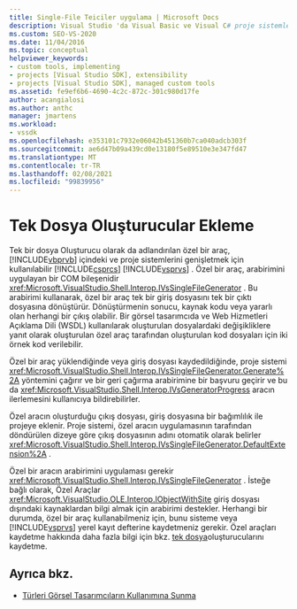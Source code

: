```yaml
---
title: Single-File Teiciler uygulama | Microsoft Docs
description: Visual Studio 'da Visual Basic ve Visual C# proje sistemlerini genişletmek için ıssingtafilegenerator arabirimini uygulayan özel bir aracın nasıl kullanılacağını öğrenin.
ms.custom: SEO-VS-2020
ms.date: 11/04/2016
ms.topic: conceptual
helpviewer_keywords:
- custom tools, implementing
- projects [Visual Studio SDK], extensibility
- projects [Visual Studio SDK], managed custom tools
ms.assetid: fe9ef6b6-4690-4c2c-872c-301c980d17fe
author: acangialosi
ms.author: anthc
manager: jmartens
ms.workload:
- vssdk
ms.openlocfilehash: e353101c7932e06042b451360b7ca040adcb303f
ms.sourcegitcommit: ae6d47b09a439cd0e13180f5e89510e3e347fd47
ms.translationtype: MT
ms.contentlocale: tr-TR
ms.lasthandoff: 02/08/2021
ms.locfileid: "99839956"
---
```

# <a name="implementing-single-file-generators"></a>Tek Dosya Oluşturucular Ekleme
Tek bir dosya Oluşturucu olarak da adlandırılan özel bir araç, [!INCLUDE[vbprvb](../../code-quality/includes/vbprvb_md.md)] içindeki ve proje sistemlerini genişletmek için kullanılabilir [!INCLUDE[csprcs](../../data-tools/includes/csprcs_md.md)] [!INCLUDE[vsprvs](../../code-quality/includes/vsprvs_md.md)] . Özel bir araç, arabirimini uygulayan bir COM bileşenidir <xref:Microsoft.VisualStudio.Shell.Interop.IVsSingleFileGenerator> . Bu arabirimi kullanarak, özel bir araç tek bir giriş dosyasını tek bir çıktı dosyasına dönüştürür. Dönüştürmenin sonucu, kaynak kodu veya yararlı olan herhangi bir çıkış olabilir. Bir görsel tasarımcıda ve Web Hizmetleri Açıklama Dili (WSDL) kullanılarak oluşturulan dosyalardaki değişikliklere yanıt olarak oluşturulan özel araç tarafından oluşturulan kod dosyaları için iki örnek kod verilebilir.

 Özel bir araç yüklendiğinde veya giriş dosyası kaydedildiğinde, proje sistemi <xref:Microsoft.VisualStudio.Shell.Interop.IVsSingleFileGenerator.Generate%2A> yöntemini çağırır ve bir geri çağırma arabirimine bir başvuru geçirir ve bu da <xref:Microsoft.VisualStudio.Shell.Interop.IVsGeneratorProgress> aracın ilerlemesini kullanıcıya bildirebilirler.

 Özel aracın oluşturduğu çıkış dosyası, giriş dosyasına bir bağımlılık ile projeye eklenir. Proje sistemi, özel aracın uygulamasının tarafından döndürülen dizeye göre çıkış dosyasının adını otomatik olarak belirler <xref:Microsoft.VisualStudio.Shell.Interop.IVsSingleFileGenerator.DefaultExtension%2A> .

 Özel bir aracın arabirimini uygulaması gerekir <xref:Microsoft.VisualStudio.Shell.Interop.IVsSingleFileGenerator> . İsteğe bağlı olarak, Özel Araçlar <xref:Microsoft.VisualStudio.OLE.Interop.IObjectWithSite> giriş dosyası dışındaki kaynaklardan bilgi almak için arabirimi destekler. Herhangi bir durumda, özel bir araç kullanabilmeniz için, bunu sisteme veya [!INCLUDE[vsprvs](../../code-quality/includes/vsprvs_md.md)] yerel kayıt defterine kaydetmeniz gerekir. Özel araçları kaydetme hakkında daha fazla bilgi için bkz. [tek dosya](../../extensibility/internals/registering-single-file-generators.md)oluşturucularını kaydetme.

## <a name="see-also"></a>Ayrıca bkz.
- [Türleri Görsel Tasarımcıların Kullanımına Sunma](../../extensibility/internals/exposing-types-to-visual-designers.md)
